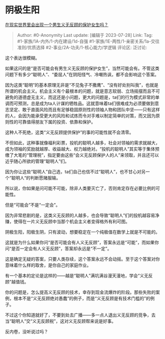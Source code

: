 # 阴极生阳
[在现实世界里会出现一个男生义无反顾的保护女生吗？](https://www.zhihu.com/question/548990931/answer/3090005456)

> Author: #0-Anonymity
> Last update: [编辑于 2023-07-28]
> Link:
> Tag: #1-家族/1A-内外/1-内在建设/1d-自强 #1-家族/1E-两性/1-亲密关系/1a-交往准则/优质选择  #2-事业/2A-功夫/1-核心能力/学逻辑
> 评论区:
> 泛讨论:

这个表达很模糊。

如果这问的是“是否可能会有男生义无反顾的保护女生”，当然可能会有。不管这类问题下有多少“聪明人”、“委屈人”在阴阳怪气、冷嘲热讽，都不会影响这个答案。

因为这类“聪明”的基本原理无非是“不见兔子不撒鹰”、“没有好处别叫我”，也就是所谓的机会主义。机会主义有个最根本的问题，就是意志软弱、立场摇摆而且不可避免的道德虚无主义，而这还是小问题，更大的问题是，ta们的行为模式非常的单调而可预测，总是成为ta人计谋的牺牲品。这就意味着ta们很难成为必须要做到意志坚定、敢于直面风险而且有足够稳固原则性的领袖人物和团队中坚——只有这样的人，会因为能承受更大的风险和试炼而令对手难以制定简单的对策，而又因为原则性的可靠值得朋友下属的投资、依靠和保护。

这种人不死绝，这类“义无反顾提供保护”的事的可能性就不会清零。

不但如此，这种事就像福利彩票，投机的聪明人越多，社会对领袖的需求就越大，成为领袖的奖励就越厚、收益越大、权力越绝对。“投机的聪明人”其实等于集体预缴了大笔的“管理税”，指定要由这些“会义无反顾保护人的人”来领取，并且还可以近乎随心所欲的管理“聪明人”们。

因为你让这些“聪明人”自己选，ta们自己也信不过“聪明人”，也不甘心对另一个“聪明人“的判断愿赌服输。

所以说，你如果是问可能不可能，除非人类要灭亡了，否则肯定存在必要比例的可能性。

但是“可能会”不是“一定会”。

因为非常悲剧的是，这类义无反顾的人越多，也会导致“聪明人”们的投机越容易净赚，使得在一片义无反顾中当那个机会主义者变得格外有利可图。

阴极生阳，阳极生阴，只有波动，想要稳定在一个纯极值在数学上就是不可能的。

这就是为什么如果你问“是否可能会有人义无反顾”，答案永远是“可能”，而如果你问“是否一定会有人义无反顾”，答案却永远是“不一定”。

这是确定无疑的答案，只要人类存续，这个答案永远不会动摇。至于这个答案对你意味着什么样的取舍，是你自己的家庭作业。

有一个基本的定论是这样的——越是“聪明人”满坑满谷漫天漫地，学会“义无反顾”越值钱。

你的问题是，怎么提高义无反顾的技术，幸存到现金流爆炸的阶段。那些失败的案例，根本不是“义无反顾绝对愚蠢”的例子，而是“义无反顾是有技术门槛的”的例子。

不过这个你知道就好了，不要到处去广播——多一点人退出义无反顾的竞争，去当“聪明人”交“义无反顾税”，这对义无反顾帮来说是好事。

反内卷，没听说过吗？